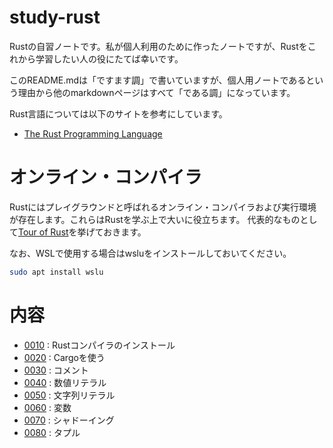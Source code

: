 # study-rust
Rustの自習ノートです。私が個人利用のために作ったノートですが、Rustをこれから学習したい人の役にたてば幸いです。

このREADME.mdは「ですます調」で書いていますが、個人用ノートであるという理由から他のmarkdownページはすべて「である調」になっています。

Rust言語については以下のサイトを参考にしています。
- [The Rust Programming Language](https://doc.rust-lang.org/book/title-page.html)

# オンライン・コンパイラ
Rustにはプレイグラウンドと呼ばれるオンライン・コンパイラおよび実行環境が存在します。これらはRustを学ぶ上で大いに役立ちます。
代表的なものとして[Tour of Rust](https://tourofrust.com/)を挙げておきます。

なお、WSLで使用する場合はwsluをインストールしておいてください。
```sh
sudo apt install wslu
```
# 内容

- [0010](0010_install/README.md) : Rustコンパイラのインストール
- [0020](g0020_cargo/README.md) : Cargoを使う
- [0030](g0030_comment/README.md) : コメント
- [0040](g0040_number_literal/README.md ) : 数値リテラル
- [0050](g0050_string_literal/README.md) : 文字列リテラル
- [0060](g0060_variable/README.md ) : 変数
- [0070](g0070_shadowing/README.md) : シャドーイング
- [0080](p0080_tuple/README.md) : タプル
